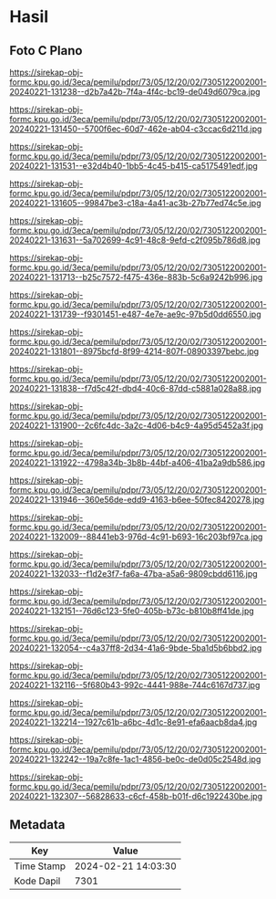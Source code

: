 # Hasil

## Foto C Plano

https://sirekap-obj-formc.kpu.go.id/3eca/pemilu/pdpr/73/05/12/20/02/7305122002001-20240221-131238--d2b7a42b-7f4a-4f4c-bc19-de049d6079ca.jpg

https://sirekap-obj-formc.kpu.go.id/3eca/pemilu/pdpr/73/05/12/20/02/7305122002001-20240221-131450--5700f6ec-60d7-462e-ab04-c3ccac6d211d.jpg

https://sirekap-obj-formc.kpu.go.id/3eca/pemilu/pdpr/73/05/12/20/02/7305122002001-20240221-131531--e32d4b40-1bb5-4c45-b415-ca5175491edf.jpg

https://sirekap-obj-formc.kpu.go.id/3eca/pemilu/pdpr/73/05/12/20/02/7305122002001-20240221-131605--99847be3-c18a-4a41-ac3b-27b77ed74c5e.jpg

https://sirekap-obj-formc.kpu.go.id/3eca/pemilu/pdpr/73/05/12/20/02/7305122002001-20240221-131631--5a702699-4c91-48c8-9efd-c2f095b786d8.jpg

https://sirekap-obj-formc.kpu.go.id/3eca/pemilu/pdpr/73/05/12/20/02/7305122002001-20240221-131713--b25c7572-f475-436e-883b-5c6a9242b996.jpg

https://sirekap-obj-formc.kpu.go.id/3eca/pemilu/pdpr/73/05/12/20/02/7305122002001-20240221-131739--f9301451-e487-4e7e-ae9c-97b5d0dd6550.jpg

https://sirekap-obj-formc.kpu.go.id/3eca/pemilu/pdpr/73/05/12/20/02/7305122002001-20240221-131801--8975bcfd-8f99-4214-807f-08903397bebc.jpg

https://sirekap-obj-formc.kpu.go.id/3eca/pemilu/pdpr/73/05/12/20/02/7305122002001-20240221-131838--f7d5c42f-dbd4-40c6-87dd-c5881a028a88.jpg

https://sirekap-obj-formc.kpu.go.id/3eca/pemilu/pdpr/73/05/12/20/02/7305122002001-20240221-131900--2c6fc4dc-3a2c-4d06-b4c9-4a95d5452a3f.jpg

https://sirekap-obj-formc.kpu.go.id/3eca/pemilu/pdpr/73/05/12/20/02/7305122002001-20240221-131922--4798a34b-3b8b-44bf-a406-41ba2a9db586.jpg

https://sirekap-obj-formc.kpu.go.id/3eca/pemilu/pdpr/73/05/12/20/02/7305122002001-20240221-131946--360e56de-edd9-4163-b6ee-50fec8420278.jpg

https://sirekap-obj-formc.kpu.go.id/3eca/pemilu/pdpr/73/05/12/20/02/7305122002001-20240221-132009--88441eb3-976d-4c91-b693-16c203bf97ca.jpg

https://sirekap-obj-formc.kpu.go.id/3eca/pemilu/pdpr/73/05/12/20/02/7305122002001-20240221-132033--f1d2e3f7-fa6a-47ba-a5a6-9809cbdd6116.jpg

https://sirekap-obj-formc.kpu.go.id/3eca/pemilu/pdpr/73/05/12/20/02/7305122002001-20240221-132151--76d6c123-5fe0-405b-b73c-b810b8ff41de.jpg

https://sirekap-obj-formc.kpu.go.id/3eca/pemilu/pdpr/73/05/12/20/02/7305122002001-20240221-132054--c4a37ff8-2d34-41a6-9bde-5ba1d5b6bbd2.jpg

https://sirekap-obj-formc.kpu.go.id/3eca/pemilu/pdpr/73/05/12/20/02/7305122002001-20240221-132116--5f680b43-992c-4441-988e-744c6167d737.jpg

https://sirekap-obj-formc.kpu.go.id/3eca/pemilu/pdpr/73/05/12/20/02/7305122002001-20240221-132214--1927c61b-a6bc-4d1c-8e91-efa6aacb8da4.jpg

https://sirekap-obj-formc.kpu.go.id/3eca/pemilu/pdpr/73/05/12/20/02/7305122002001-20240221-132242--19a7c8fe-1ac1-4856-be0c-de0d05c2548d.jpg

https://sirekap-obj-formc.kpu.go.id/3eca/pemilu/pdpr/73/05/12/20/02/7305122002001-20240221-132307--56828633-c6cf-458b-b01f-d6c1922430be.jpg


## Metadata

| Key        | Value               |
| ---------- | ------------------- |
| Time Stamp | 2024-02-21 14:03:30 |
| Kode Dapil | 7301                |



